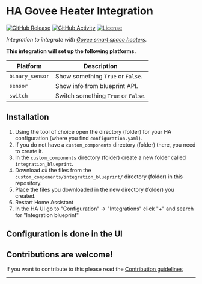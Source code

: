 # HA Govee Heater Integration

[![GitHub Release][releases-shield]][releases]
[![GitHub Activity][commits-shield]][commits]
[![License][license-shield]](LICENSE)

<!-- ![Project Maintenance][maintenance-shield] -->
<!-- [![BuyMeCoffee][buymecoffeebadge]][buymecoffee] -->

<!-- [![Discord][discord-shield]][discord] -->
<!-- [![Community Forum][forum-shield]][forum] -->

_Integration to integrate with [Govee smart space heaters](https://us.govee.com/collections/space-heaters)._

**This integration will set up the following platforms.**

Platform | Description
-- | --
`binary_sensor` | Show something `True` or `False`.
`sensor` | Show info from blueprint API.
`switch` | Switch something `True` or `False`.

## Installation

1. Using the tool of choice open the directory (folder) for your HA configuration (where you find `configuration.yaml`).
1. If you do not have a `custom_components` directory (folder) there, you need to create it.
1. In the `custom_components` directory (folder) create a new folder called `integration_blueprint`.
1. Download _all_ the files from the `custom_components/integration_blueprint/` directory (folder) in this repository.
1. Place the files you downloaded in the new directory (folder) you created.
1. Restart Home Assistant
1. In the HA UI go to "Configuration" -> "Integrations" click "+" and search for "Integration blueprint"

## Configuration is done in the UI

<!---->

## Contributions are welcome!

If you want to contribute to this please read the [Contribution guidelines](CONTRIBUTING.md)

***

[ha-govee-heater]: https://github.com/kyleaupton/ha-govee-heater
<!-- [buymecoffee]: https://www.buymeacoffee.com/ludeeus -->
<!-- [buymecoffeebadge]: https://img.shields.io/badge/buy%20me%20a%20coffee-donate-yellow.svg?style=for-the-badge -->
[commits-shield]: https://img.shields.io/github/commit-activity/y/kyleaupton/ha-govee-heater.svg?style=for-the-badge
[commits]: https://github.com/kyleaupton/ha-govee-heater/commits/main
<!-- [discord]: https://discord.gg/Qa5fW2R -->
<!-- [discord-shield]: https://img.shields.io/discord/330944238910963714.svg?style=for-the-badge -->
<!-- [exampleimg]: example.png -->
<!-- [forum-shield]: https://img.shields.io/badge/community-forum-brightgreen.svg?style=for-the-badge
[forum]: https://community.home-assistant.io/ -->
[license-shield]: https://img.shields.io/github/license/kyleaupton/ha-govee-heater.svg?style=for-the-badge
<!-- [maintenance-shield]: https://img.shields.io/badge/maintainer-Joakim%20Sørensen%20%40ludeeus-blue.svg?style=for-the-badge -->
[releases-shield]: https://img.shields.io/github/release/kyleaupton/ha-govee-heater.svg?style=for-the-badge
[releases]: https://github.com/kyleaupton/ha-govee-heater/releases
